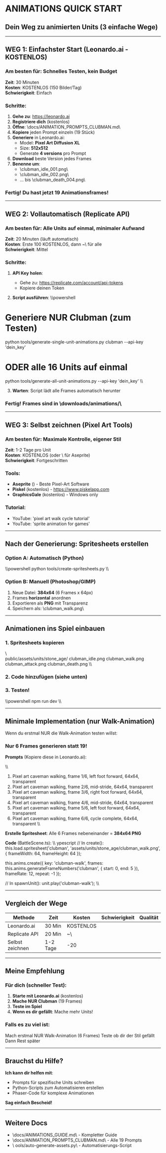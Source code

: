 ﻿#  ANIMATIONS QUICK START

##  Dein Weg zu animierten Units (3 einfache Wege)

---

##  WEG 1: Einfachster Start (Leonardo.ai - KOSTENLOS)

###  Am besten für: Schnelles Testen, kein Budget

**Zeit**: 30 Minuten  
**Kosten**: KOSTENLOS (150 Bilder/Tag)  
**Schwierigkeit**: Einfach 

### Schritte:
1. **Gehe zu**: https://leonardo.ai
2. **Registriere dich** (kostenlos)
3. **Öffne**: \docs/ANIMATION_PROMPTS_CLUBMAN.md\
4. **Kopiere** jeden Prompt einzeln (19 Stück)
5. **Generiere** in Leonardo.ai:
   - Model: **Pixel Art Diffusion XL**
   - Size: **512x512**
   - Generate **4 versions** pro Prompt
6. **Download** beste Version jedes Frames
7. **Benenne um**: 
   - \clubman_idle_001.png\
   - \clubman_idle_002.png\
   - ... bis \clubman_death_004.png\

###  Fertig! Du hast jetzt 19 Animationsframes!

---

##  WEG 2: Vollautomatisch (Replicate API)

###  Am besten für: Alle Units auf einmal, minimaler Aufwand

**Zeit**: 20 Minuten (läuft automatisch)  
**Kosten**: Erste 100 KOSTENLOS, dann ~\ für alle  
**Schwierigkeit**: Mittel 

### Schritte:
1. **API Key holen**:
   - Gehe zu: https://replicate.com/account/api-tokens
   - Kopiere deinen Token

2. **Script ausführen**:
\\\powershell
# Generiere NUR Clubman (zum Testen)
python tools/generate-single-unit-animations.py clubman --api-key 'dein_key'

# ODER alle 16 Units auf einmal
python tools/generate-all-unit-animations.py --api-key 'dein_key'
\\\

3. **Warten**: Script lädt alle Frames automatisch herunter

###  Fertig! Frames sind in \downloads/animations/\

---

##  WEG 3: Selbst zeichnen (Pixel Art Tools)

###  Am besten für: Maximale Kontrolle, eigener Stil

**Zeit**: 1-2 Tage pro Unit  
**Kosten**: KOSTENLOS (oder \ für Aseprite)  
**Schwierigkeit**: Fortgeschritten 

### Tools:
- **Aseprite** (\) - Beste Pixel-Art Software
- **Piskel** (kostenlos) - https://www.piskelapp.com
- **GraphicsGale** (kostenlos) - Windows only

### Tutorial:
- YouTube: 'pixel art walk cycle tutorial'
- YouTube: 'sprite animation for games'

---

##  Nach der Generierung: Spritesheets erstellen

### Option A: Automatisch (Python)
\\\powershell
python tools/create-spritesheets.py
\\\

### Option B: Manuell (Photoshop/GIMP)
1. Neue Datei: **384x64** (6 Frames x 64px)
2. Frames **horizontal** anordnen
3. Exportieren als **PNG** mit Transparenz
4. Speichern als: \clubman_walk.png\

---

##  Animationen ins Spiel einbauen

### 1. Spritesheets kopieren
\\\
public/assets/units/stone_age/
  clubman_idle.png
  clubman_walk.png
  clubman_attack.png
  clubman_death.png
\\\

### 2. Code hinzufügen (siehe unten)

### 3. Testen!
\\\powershell
npm run dev
\\\

---

##  Minimale Implementation (nur Walk-Animation)

Wenn du erstmal NUR die Walk-Animation testen willst:

### Nur 6 Frames generieren statt 19!

**Prompts** (Kopiere diese in Leonardo.ai):

\\\
1. Pixel art caveman walking, frame 1/6, left foot forward, 64x64, transparent
2. Pixel art caveman walking, frame 2/6, mid-stride, 64x64, transparent
3. Pixel art caveman walking, frame 3/6, right foot forward, 64x64, transparent
4. Pixel art caveman walking, frame 4/6, mid-stride, 64x64, transparent
5. Pixel art caveman walking, frame 5/6, left foot forward, 64x64, transparent
6. Pixel art caveman walking, frame 6/6, cycle complete, 64x64, transparent
\\\

**Erstelle Spritesheet**: Alle 6 Frames nebeneinander = **384x64 PNG**

**Code** (BattleScene.ts):
\\\	ypescript
// In create():
this.load.spritesheet('clubman', 'assets/units/stone_age/clubman_walk.png', {
  frameWidth: 64,
  frameHeight: 64
});

this.anims.create({
  key: 'clubman-walk',
  frames: this.anims.generateFrameNumbers('clubman', { start: 0, end: 5 }),
  frameRate: 12,
  repeat: -1
});

// In spawnUnit():
unit.play('clubman-walk');
\\\

---

##  Vergleich der Wege

| Methode | Zeit | Kosten | Schwierigkeit | Qualität |
|---------|------|--------|---------------|----------|
| Leonardo.ai | 30 Min | KOSTENLOS |  |  |
| Replicate API | 20 Min | ~\ |  |  |
| Selbst zeichnen | 1-2 Tage | \-20 |  |  |

---

##  Meine Empfehlung

### Für dich (schneller Test):
1. **Starte mit Leonardo.ai** (kostenlos)
2. **Mache NUR Clubman** (19 Frames)
3. **Teste im Spiel**
4. **Wenn es dir gefällt**: Mache mehr Units!

### Falls es zu viel ist:
 Mach erstmal NUR Walk-Animation (6 Frames)
 Teste ob dir der Stil gefällt
 Dann Rest später

---

##  Brauchst du Hilfe?

**Ich kann dir helfen mit**:
- Prompts für spezifische Units schreiben
- Python-Scripts zum Automatisieren erstellen
- Phaser-Code für komplexe Animationen

**Sag einfach Bescheid!** 

---

##  Weitere Docs

- \docs/ANIMATIONS_GUIDE.md\ - Kompletter Guide
- \docs/ANIMATION_PROMPTS_CLUBMAN.md\ - Alle 19 Prompts
- \	ools/auto-generate-assets.py\ - Automatisierungs-Script

